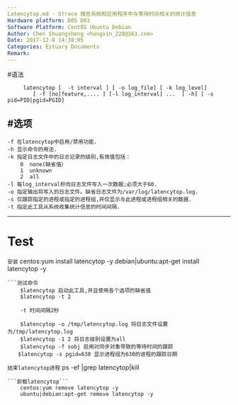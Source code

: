 ```yaml
---
Latencytop.md - Strace 报告系统和应用程序中与等待时间相关的统计信息
Hardware platform: D05 D03
Software Platform: CentOS Ubuntu Debian
Author: Chen Shuangsheng <hongxin_228@163.com>
Date: 2017-12-8 14:38:05
Categories: Estuary Documents
Remark:
---
```

#语法
```
     latencytop [  -t interval ] [ -o log_file] [ -k log_level]
        [ -f [no]feature,.... ] [-l log_interval] ...  [ -h] [ -s pid=PID|pgid=PGID]

```
#选项
---
    -f 在latencytop中启用/禁用功能.
    -h 显示命令的用法.
    -k 指定日志文件中的日志记录的级别,有效值包括：
        0  none(缺省值）
        1  unknown
        2  all
    -l 每log_interval秒向日志文件写入一次数据;必须大于60.
    -o 指定输出将写入的日志文件。缺省日志文件为/var/log/latencytop.log.
    -s 仅跟踪指定的进程或指定的进程组,并仅显示与此进程或进程组相关的数据.
    -t 指定此工具从系统收集统计信息的时间间隔.
---
# Test
```安装```
    centos:yum install latencytop -y
    debian|ubuntu:apt-get install latencytop -y
```
```测试命令
    $latencytop 启动此工具,并且使用各个选项的缺省值
    $latencytop -t 2

    -t 时间间隔2秒

    $latencytop -o /tmp/latencytop.log 将日志文件设置为/tmp/latencytop.log
    $latencytop -1 2 将日志级别设置为all
    $latencytop -f sobj 启用对同步对象导致的等待时间的跟踪
　　$latencytop -s pgid=630 显示进程组为630的进程的跟踪日期
```
```结束latencytop进程```
    ps -ef |grep latencytop|kill
```
```卸载latencytop```
    centos:yum remove latencytop -y
    ubuntu|debian:apt-get remove latencytop -y
```
